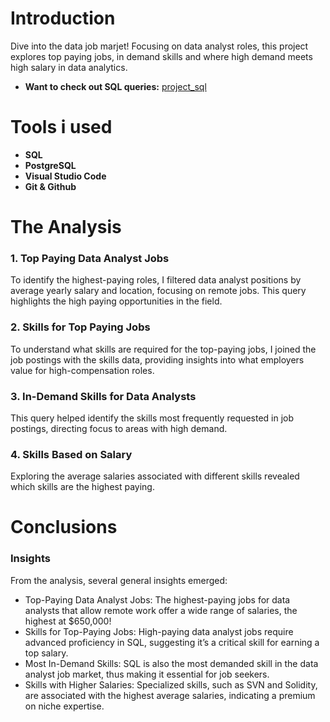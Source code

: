 # Introduction
 Dive into the data job marjet! Focusing on data
 analyst roles, this project explores top paying 
 jobs, in demand skills and where high demand
 meets high salary in data analytics.

 - **Want to check out SQL queries:** [project_sql](/project_sql/)

# Tools i used
 - **SQL**
 - **PostgreSQL**
 - **Visual Studio Code**
 - **Git & Github**


# The Analysis
### 1. Top Paying Data Analyst Jobs
To identify the highest-paying roles, I filtered data analyst positions by average yearly salary and location, focusing on remote jobs. This query highlights the high paying opportunities in the field.

### 2. Skills for Top Paying Jobs
To understand what skills are required for the top-paying jobs, I joined the job postings with the skills data, providing insights into what employers value for high-compensation roles.

### 3. In-Demand Skills for Data Analysts
This query helped identify the skills most frequently requested in job postings, directing focus to areas with high demand.

### 4. Skills Based on Salary
Exploring the average salaries associated with different skills revealed which skills are the highest paying.


# Conclusions

### Insights
From the analysis, several general insights emerged:

- Top-Paying Data Analyst Jobs: The highest-paying jobs for data analysts that allow remote work offer a wide range of salaries, the highest at $650,000!
- Skills for Top-Paying Jobs: High-paying data analyst jobs require advanced proficiency in SQL, suggesting it’s a critical skill for earning a top salary.
- Most In-Demand Skills: SQL is also the most demanded skill in the data analyst job market, thus making it essential for job seekers.
- Skills with Higher Salaries: Specialized skills, such as SVN and Solidity, are associated with the highest average salaries, indicating a premium on niche expertise.